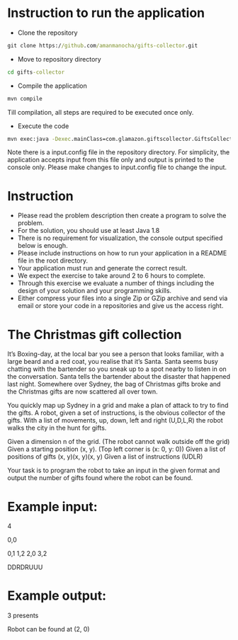 # Instruction to run the application
- Clone the repository
```bat
git clone https://github.com/amanmanocha/gifts-collector.git
```
- Move to repository directory
```bat
cd gifts-collector
```
- Compile the application
```bat
mvn compile
```
Till compilation, all steps are required to be executed once only.
- Execute the code
 
```bat
mvn exec:java -Dexec.mainClass=com.glamazon.giftscollector.GiftsCollector
```
Note there is a input.config file in the repository directory. For simplicity, the application 
accepts input from this file only and output is printed to the console only. Please make changes to 
input.config file to change the input.

# Instruction
- Please read the problem description then create a program to solve the problem.
- For the solution, you should use at least Java 1.8
- There is no requirement for visualization, the console output specified below is enough.
- Please include instructions on how to run your application in a README file in the
root directory.
- Your application must run and generate the correct result.
- We expect the exercise to take around 2 to 6 hours to complete.
- Through this exercise we evaluate a number of things including the design of your solution and
your programming skills.
- Either compress your files into a single Zip or GZip archive and send via email or store your code
in a repositories and give us the access right.

# The Christmas gift collection
It’s Boxing-day, at the local bar you see a person that looks familiar, with a large beard and a
red coat, you realise that it’s Santa. Santa seems busy chatting with the bartender so you
sneak up to a spot nearby to listen in on the conversation. Santa tells the bartender about the
disaster that happened last night. Somewhere over Sydney, the bag of Christmas gifts broke
and the Christmas gifts are now scattered all over town.

You quickly map up Sydney in a grid and make a plan of attack to try to find the gifts. A robot,
given a set of instructions, is the obvious collector of the gifts.
With a list of movements, up, down, left and right (U,D,L,R) the robot walks the city in the hunt
for gifts.

Given a dimension n of the grid. (The robot cannot walk outside off the grid)
Given a starting position (x, y). (Top left corner is (x: 0, y: 0))
Given a list of positions of gifts (x, y)(x, y)(x, y)
Given a list of instructions (UDLR)

Your task is to program the robot to take an input in the given format and output the number of
gifts found where the robot can be found.
# Example input:
4

0,0

0,1 1,2 2,0 3,2

DDRDRUUU
# Example output:
3 presents

Robot can be found at (2, 0)

